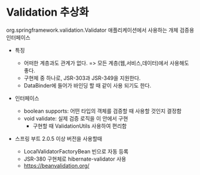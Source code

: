 # Validation 추상화
org.springframework.validation.Validator
애플리케이션에서 사용하는 개체 검증용 인터페이스

- 특징
  + 어떠한 계층과도 관계가 없다. => 모든 계층(웹,서비스,데이터)에서 사용해도 좋다.
  + 구현체 중 하나로, JSR-303과 JSR-349을 지원한다.
  + DataBinder에 들어가 바인딩 할 때 같이 사용 되기도 한다.

- 인터페이스
  + boolean supports: 어떤 타입의 객체를 검증할 때 사용할 것인지 결정함
  + void validate: 실제 검증 로직을 이 안에서 구현
    * 구현할 때 ValidationUtils 사용하여 편리함
- 스프링 부트 2.0.5 이상 버전을 사용할때
  + LocalValidatorFactoryBean 빈으로 자동 등록
  + JSR-380 구현체로 hibernate-validator 사용
  + https://beanvalidation.org/
